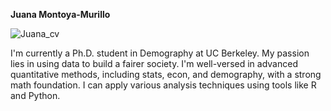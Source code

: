 **Juana Montoya-Murillo**

![Juana_cv](https://github.com/jgmontoyam/jgmontoyam.github.io/assets/70729731/454ae8ae-1900-4803-b3a9-8e806d9ae4c2)


I'm currently a Ph.D. student in Demography at UC Berkeley. My passion lies in using data to build a fairer society. I'm well-versed in advanced quantitative methods, including stats, econ, and demography, with a strong math foundation. I can apply various analysis techniques using tools like R and Python.
